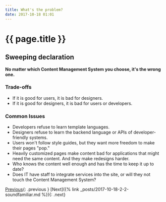 ```yaml
---
title: What's the problem?
date: 2017-10-18 01:01
---
```

# {{ page.title }}

## Sweeping declaration

**No matter which Content Management System you choose, it's the wrong one.**

### Trade-offs

- If it is good for users, it is bad for designers.
- If it is good for designers, it is bad for users or developers.

### Common Issues

- Developers refuse to learn template languages.
- Designers refuse to learn the backend language or APIs of developer-friendly systems.
- Users won't follow style guides, but they want more freedom to make their pages "pop."
- Heavily customized pages make content bad for applications that might need the same content. And they make redesigns harder.
- Who knows the content well enough and has the time to keep it up to date?
- Does IT have staff to integrate services into the site, or will they not touch the Content Management System?

[Previous](){: .previous }
[Next]({% link _posts/2017-10-18-2-2-soundfamiliar.md %}){: .next}
